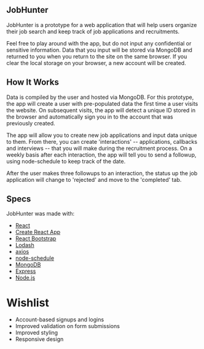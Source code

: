 ## JobHunter

JobHunter is a prototype for a web application that will help users organize their job search and keep track of job applications and recruitments.
            
Feel free to play around with the app, but do not input any confidential or sensitive information. Data that you input will be stored via MongoDB and returned to you when you return to the site on the same browser. If you clear the local storage on your browser, a new account will be created.

## How It Works

Data is compiled by the user and hosted via MongoDB. For this prototype, the app will create a user with pre-populated data the first time a user visits the website. On subsequent visits, the app will detect a unique ID stored in the browser and automatically sign you in to the account that was previously created.

The app will allow you to create new job applications and input data unique to them. From there, you can create 'interactions' -- applications, callbacks and interviews -- that you will make during the recruitment process. On a weekly basis after each interaction, the app will tell you to send a followup, using node-schedule to keep track of the date.

After the user makes three followups to an interaction, the status up the job application will change to 'rejected' and move to the 'completed' tab.

## Specs

JobHunter was made with: 

- [React](https://reactjs.org/)
- [Create React App](https://github.com/facebook/create-react-app) 
- [React Bootstrap](https://react-bootstrap.github.io/) 
- [Lodash](https://lodash.com/)
- [axios](https://github.com/axios/axios)
- [node-schedule](https://github.com/node-schedule/node-schedule)
- [MongoDB](https://www.mongodb.com/)
- [Express](https://expressjs.com/)
- [Node.js](https://nodejs.org/en/)

# Wishlist

- Account-based signups and logins
- Improved validation on form submissions
- Improved styling
- Responsive design
